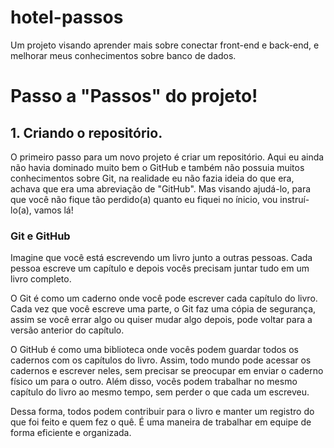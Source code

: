 # hotel-passos
Um projeto visando aprender mais sobre conectar front-end e back-end, e melhorar meus conhecimentos sobre banco de dados. 




<h1>Passo a "Passos" do projeto!</h1>


<h2>1. Criando o repositório.</h2>

O primeiro passo para um novo projeto é criar um repositório. Aqui eu ainda não havia dominado muito bem o GitHub e também não possuia muitos conhecimentos sobre Git, na realidade eu não fazia ideia do que era, achava que era uma abreviação de "GitHub". Mas visando ajudá-lo, para que você não fique tão perdido(a) quanto eu fiquei no ínicio, vou instruí-lo(a), vamos lá! 

<h3>Git e GitHub</h3>

Imagine que você está escrevendo um livro junto a outras pessoas. Cada pessoa escreve um capítulo e depois vocês precisam juntar tudo em um livro completo.

O Git é como um caderno onde você pode escrever cada capítulo do livro. Cada vez que você escreve uma parte, o Git faz uma cópia de segurança, assim se você errar algo ou quiser mudar algo depois, pode voltar para a versão anterior do capítulo.

O GitHub é como uma biblioteca onde vocês podem guardar todos os cadernos com os capítulos do livro. Assim, todo mundo pode acessar os cadernos e escrever neles, sem precisar se preocupar em enviar o caderno físico um para o outro. Além disso, vocês podem trabalhar no mesmo capítulo do livro ao mesmo tempo, sem perder o que cada um escreveu.

Dessa forma, todos podem contribuir para o livro e manter um registro do que foi feito e quem fez o quê. É uma maneira de trabalhar em equipe de forma eficiente e organizada.



